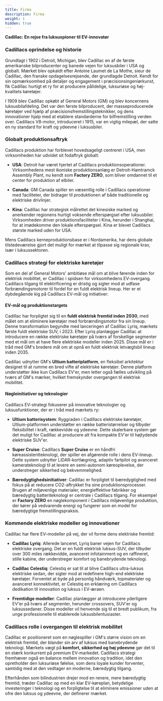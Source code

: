 ```yaml
---
title: Firma
description: Firma
weight: 1
hidden: true
---
```


**Cadillac: En rejse fra luksuspioner til EV-innovatør**

### **Cadillacs oprindelse og historie**

Grundlagt i 1902 i Detroit, Michigan, blev Cadillac en af de første amerikanske bilproducenter og banede vejen for luksusbiler i USA og globalt. Mærket blev opkaldt efter Antoine Laumet de La Mothe, sieur de Cadillac, den franske opdagelsesrejsende, der grundlagde Detroit. Kendt for sin opmærksomhed på detaljer og engagement i præcisionsingeniørkunst, fik Cadillac hurtigt et ry for at producere pålidelige, luksuriøse og høj-kvalitets køretøjer.

I 1909 blev Cadillac opkøbt af General Motors (GM) og blev koncernens luksusbilafdeling. Det var den første bilproducent, der masseproducerede køretøjer ved hjælp af præcisionsfremstillingsteknikker, og dens innovationer hjalp med at etablere standarderne for bilfremstilling verden over. Cadillacs V8-motor, introduceret i 1915, var en vigtig milepæl, der satte en ny standard for kraft og ydeevne i luksusbiler.

### **Globalt produktionsaftryk**

Cadillacs produktion har forblevet hovedsageligt centreret i USA, men virksomheden har udvidet sit fodaftryk globalt:

- **USA**: Detroit har været hjertet af Cadillacs produktionsoperationer. Virksomhedens mest ikoniske produktionsanlæg er Detroit-Hamtramck Assembly Plant, nu kendt som **Factory ZERO**, som bliver omdannet til et center for produktion af elbiler.
  
- **Canada**: GM Canada spiller en væsentlig rolle i Cadillacs operationer med faciliteter, der bidrager til produktionen af både traditionelle og elektriske drivlinjer.

- **Kina**: Cadillac har strategisk målrettet det kinesiske marked og anerkender regionens hurtigt voksende efterspørgsel efter luksusbiler. Virksomheden driver produktionsfaciliteter i Kina, herunder i Shanghai, for at imødekomme den lokale efterspørgsel. Kina er blevet Cadillacs største marked uden for USA.

Mens Cadillacs kerneproduktionsbase er i Nordamerika, har dens globale tilstedeværelse gjort det muligt for mærket at tilpasse sig regionale krav, især i luksussektoren.

### **Cadillacs strategi for elektriske køretøjer**

Som en del af General Motors' ambitiøse mål om at blive førende inden for elektrisk mobilitet, er Cadillac i spidsen for virksomhedens EV-overgang. Cadillacs tilgang til elektrificering er dristig og sigter mod at udfase forbrændingsmotorer til fordel for en fuldt elektrisk lineup. Her er et dybdegående kig på Cadillacs EV-mål og initiativer:

#### **EV-mål og produktionstargets**

Cadillac har forpligtet sig til en **fuldt elektrisk fremtid inden 2030**, med målet om at eliminere køretøjer med forbrændingsmotor fra sin lineup. Denne transformation begyndte med lanceringen af Cadillac Lyriq, mærkets første fuldt elektriske SUV, i 2023. Efter Lyriq planlægger Cadillac at introducere en række elektriske køretøjer på tværs af forskellige segmenter med et mål om at have flere elektriske modeller inden 2025. Disse mål er i tråd med GM's bredere mål om at opnå en fuldt elektrisk letvægtsbil lineup inden 2035.

Cadillac udnytter GM's **Ultium batteriplatform**, en fleksibel arkitektur designet til at rumme en bred vifte af elektriske køretøjer. Denne platform understøtter ikke kun Cadillacs EV'er, men letter også fælles udvikling på tværs af GM's mærker, hvilket fremskynder overgangen til elektrisk mobilitet.

#### **Nøgleinitiativer og teknologier**

Cadillacs EV-strategi fokuserer på innovative teknologier og luksusfunktioner, der er i tråd med mærkets ry:

- **Ultium batterisystem**: Ryggraden i Cadillacs elektriske køretøjer, Ultium-platformen understøtter en række batteristørrelser og tilbyder fleksibilitet i kraft, rækkevidde og ydeevne. Dette skalerbare system gør det muligt for Cadillac at producere alt fra kompakte EV'er til højtydende elektriske SUV'er.

- **Super Cruise**: Cadillacs **Super Cruise** er en håndfri køreassistentteknologi, der spiller en afgørende rolle i dens EV-lineup. Dette system udnytter LiDAR-kortlægning, adaptiv fartpilot og avanceret kamerateknologi til at levere en semi-autonom køreoplevelse, der understreger sikkerhed og bekvemmelighed.

- **Bæredygtighedsinitiativer**: Cadillac er forpligtet til bæredygtighed med fokus på at reducere CO2-aftrykket fra sine produktionsprocesser. Brugen af miljøvenlige materialer, energieffektive fabrikker og bæredygtig batteriteknologi er centrale i Cadillacs tilgang. For eksempel er **Factory ZERO** en nøglekomponent i Cadillacs miljøvenlige produktion, der kører på vedvarende energi og fungerer som en model for bæredygtige fremstillingspraksis.

### **Kommende elektriske modeller og innovationer**

Cadillac har flere EV-modeller på vej, der vil forme dens elektriske fremtid:

- **Cadillac Lyriq**: Allerede lanceret, Lyriq baner vejen for Cadillacs elektriske overgang. Det er en fuldt elektrisk luksus-SUV, der tilbyder over 300 miles rækkevidde, avanceret infotainment og en raffineret, stille kabine, der understreger komfort og banebrydende teknologi.

- **Cadillac Celestiq**: Celestiq er sat til at blive Cadillacs ultra-luksus elektriske sedan, der sigter mod at redefinere high-end elektriske køretøjer. Forventet at byde på personlig håndværk, topmaterialer og avanceret konnektivitet, er Celestiq en erklæring om Cadillacs dedikation til innovation og luksus i EV-æraen.

- **Fremtidige modeller**: Cadillac planlægger at introducere yderligere EV'er på tværs af segmenter, herunder crossovers, SUV'er og luksussedaner. Disse modeller vil henvende sig til et bredt publikum, fra unge professionelle til etablerede luksusbilentusiaster.

### **Cadillacs rolle i overgangen til elektrisk mobilitet**

Cadillac er positioneret som en nøglespiller i GM's større vision om en elektrisk fremtid, der blander sin arv af luksus med banebrydende teknologi. Mærkets vægt på **komfort, sikkerhed og høj ydeevne** gør det til en stærk konkurrent på premium EV-markedet. Cadillacs strategi fremhæver også en balance mellem innovation og tradition, idet den opretholder den luksuriøse følelse, som dens loyale kunder forventer, samtidig med at den vedtager en moderne, bæredygtig tilgang.

Efterhånden som bilindustrien drejer mod en renere, mere bæredygtig fremtid, træder Cadillac op med en klar EV-køreplan, betydelige investeringer i teknologi og en forpligtelse til at eliminere emissioner uden at ofre den luksus og ydeevne, der definerer mærket.